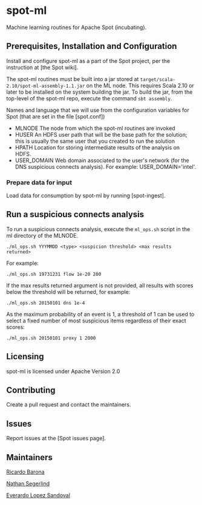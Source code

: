 # spot-ml

Machine learning routines for Apache Spot (incubating).

## Prerequisites, Installation and Configuration

Install and configure spot-ml as a part of the Spot project, per the instruction at
[the Spot wiki].

The spot-ml routines must be built into a jar stored at `target/scala-2.10/spot-ml-assembly-1.1.jar` on the ML node. This requires Scala 2.10 or later to be installed on the system building the jar. To build the jar, from the top-level of the spot-ml repo, execute the command `sbt assembly`.

Names and language that we will use from the configuration variables for Spot (that are set in the file [spot.conf])

- MLNODE The node from which the spot-ml routines are invoked
- HUSER An HDFS user path that will be the base path for the solution; this is usually the same user that you created to run the solution
- HPATH Location for storing intermediate results of the analysis on HDFS.
- USER_DOMAIN Web domain associated to the user's network (for the DNS suspicious connects analysis). For example: USER_DOMAIN='intel'.

### Prepare data for input 

Load data for consumption by spot-ml by running [spot-ingest].


## Run a suspicious connects analysis

To run a suspicious connects analysis, execute the  `ml_ops.sh` script in the ml directory of the MLNODE.
```
./ml_ops.sh YYYMMDD <type> <suspicion threshold> <max results returned>
```


For example:  
```
./ml_ops.sh 19731231 flow 1e-20 200
```

If the max results returned argument is not provided, all results with scores below the threshold will be returned, for example:
```
./ml_ops.sh 20150101 dns 1e-4
```

As the maximum probability of an event is 1, a threshold of 1 can be used to select a fixed number of most suspicious items regardless of their exact scores:
```
./ml_ops.sh 20150101 proxy 1 2000
```



## Licensing

spot-ml is licensed under Apache Version 2.0

## Contributing

Create a pull request and contact the maintainers.

## Issues

Report issues at the [Spot issues page].

## Maintainers

[Ricardo Barona](https://github.com/rabarona)

[Nathan Segerlind](https://github.com/NathanSegerlind)

[Everardo Lopez Sandoval](https://github.com/EverLoSa)
